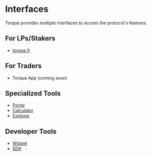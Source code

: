 # Interfaces

<div class="intro-description">
Torque provides multiple interfaces to access the protocol's features.
</div>

## For LPs/Stakers

- [torque.fi](https://torque.fi)

## For Traders

- Torque App (coming soon)

## Specialized Tools

- [Portal](https://portal.torque.fi)
- [Calculator](https://calculator.torque.fi)
- [Explorer](https://explorer.torque.fi)

## Developer Tools

- [Widget](https://widget.torque.fi)
- [SDK](https://github.com/torquefi/sdk)